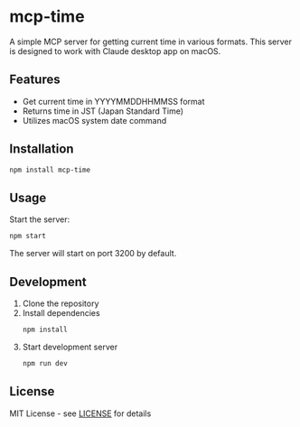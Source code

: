 # mcp-time

A simple MCP server for getting current time in various formats. This server is designed to work with Claude desktop app on macOS.

## Features

- Get current time in YYYYMMDDHHMMSS format
- Returns time in JST (Japan Standard Time)
- Utilizes macOS system date command

## Installation

```bash
npm install mcp-time
```

## Usage

Start the server:

```bash
npm start
```

The server will start on port 3200 by default.

## Development

1. Clone the repository
2. Install dependencies
   ```bash
   npm install
   ```
3. Start development server
   ```bash
   npm run dev
   ```

## License

MIT License - see [LICENSE](LICENSE) for details
